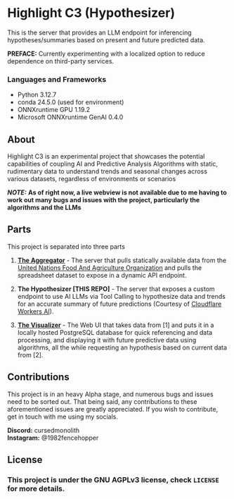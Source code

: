 # Highlight C3 (Hypothesizer)

This is the server that provides an LLM endpoint for inferencing hypotheses/summaries based on present and future predicted data.

**PREFACE:** Currently experimenting with a localized option to reduce dependence on third-party services.

### Languages and Frameworks

- Python 3.12.7
- conda 24.5.0 (used for environment)
- ONNXruntime GPU 1.19.2
- Microsoft ONNXruntime GenAI 0.4.0

## About

Highlight C3 is an experimental project that showcases the potential capabilities of coupling AI and Predictive Analysis Algorithms with static, rudimentary data to understand trends and seasonal changes across various datasets, regardless of environments or scenarios

**_NOTE:_** **As of right now, a live webview is not available due to me having to work out many bugs and issues with the project, particularly the algorithms and the LLMs**

## Parts

This project is separated into three parts

1. **[The Aggregator](https://github.com/1982FenceHopper/highlight-c3-aggregator)** - The server that pulls statically available data from the [United Nations Food And Agriculture Organization](https://www.fao.org/home/en) and pulls the spreadsheet dataset to expose in a dynamic API endpoint.

2. **The Hypothesizer [THIS REPO]** - The server that exposes a custom endpoint to use AI LLMs via Tool Calling to hypothesize data and trends for an accurate summary of future predictions (Courtesy of [Cloudflare Workers AI](https://www.cloudflare.com/developer-platform/products/workers-ai/)).

3. [**The Visualizer**](https://github.com/1982FenceHopper/highlight-c3-visualizer) - The Web UI that takes data from [1] and puts it in a locally hosted PostgreSQL database for quick referencing and data processing, and displaying it with future predictive data using algorithms, all the while requesting an hypothesis based on current data from [2].

## Contributions

This project is in an heavy Alpha stage, and numerous bugs and issues need to be sorted out. That being said, any contributions to these aforementioned issues are greatly appreciated. If you wish to contribute, get in touch with me using my socials.

**Discord:** cursedmonolith<br>
**Instagram:** @1982fencehopper

## License

### This project is under the GNU AGPLv3 license, check `LICENSE` for more details.
